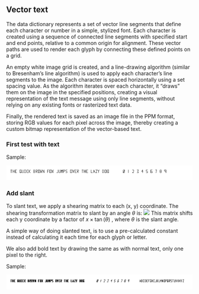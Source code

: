 
## Vector text

The data dictionary represents a set of vector line segments that define each character or number in a simple, stylized font. Each character is created using a sequence of connected line segments with specified start and end points, relative to a common origin for alignment. These vector paths are used to render each glyph by connecting these defined points on a grid.

An empty white image grid is created, and a line-drawing algorithm (similar to Bresenham’s line algorithm) is used to apply each character’s line segments to the image. Each character is spaced horizontally using a set spacing value. As the algorithm iterates over each character, it “draws” them on the image in the specified positions, creating a visual representation of the text message using only line segments, without relying on any existing fonts or rasterized text data.

Finally, the rendered text is saved as an image file in the PPM format, storing RGB values for each pixel across the image, thereby creating a custom bitmap representation of the vector-based text.


### First test with text

Sample:

![text](../../assets/images/text.png)


### Add slant

To slant text, we apply a shearing matrix to each (x, y) coordinate.
The shearing transformation matrix to slant by an angle  $\theta$  is:
<img src="https://latex.codecogs.com/svg.latex?\begin{bmatrix}1&\tan(\theta)\\0&1\end{bmatrix}" />
This matrix shifts each y coordinate by a factor of  $x \times \tan(\theta)$ , where  $\theta$  is the slant angle.

A simple way of doing slanted text, is to use a pre-calculated constant instead of calculating it each time for each glyph or letter.

We also add bold text by drawing the same as with normal text, only one pixel to the right.

Sample:

![text2](../../assets/images/text2.png)

